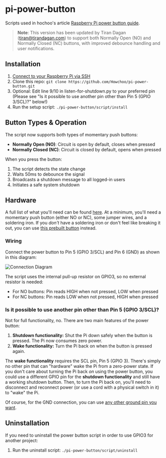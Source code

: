 # pi-power-button

Scripts used in hochoo's article [Raspberry Pi power button guide](https://howchoo.com/g/mwnlytk3zmm/how-to-add-a-power-button-to-your-raspberry-pi).

> **Note**: This version has been updated by Tiran Dagan (tiran@tirandagan.com) to support both Normally Open (NO) and Normally Closed (NC) buttons, with improved debounce handling and user notifications.

## Installation

1. [Connect to your Raspberry Pi via SSH](https://howchoo.com/g/mgi3mdnlnjq/how-to-log-in-to-a-raspberry-pi-via-ssh)
1. Clone this repo: `git clone https://github.com/Howchoo/pi-power-button.git`
1. Optional: Edit line 9/10 in listen-for-shutdown.py to your preferred pin (Please see "Is it possible to use another pin other than Pin 5 (GPIO 3/SCL)?" below!)
1. Run the setup script: `./pi-power-button/script/install`

## Button Types & Operation

The script now supports both types of momentary push buttons:
- **Normally Open (NO)**: Circuit is open by default, closes when pressed
- **Normally Closed (NC)**: Circuit is closed by default, opens when pressed

When you press the button:
1. The script detects the state change
2. Waits 50ms to debounce the signal
3. Broadcasts a shutdown message to all logged-in users
4. Initiates a safe system shutdown

## Hardware

A full list of what you'll need can be found [here](https://howchoo.com/g/mwnlytk3zmm/how-to-add-a-power-button-to-your-raspberry-pi#parts-list). At a minimum, you'll need a momentary push button (either NO or NC), some jumper wires, and a soldering iron. If you _don't_ have a soldering iron or don't feel like breaking it out, you can use [this prebuilt button](https://howchoo.com/shop/product/prebuilt-raspberry-pi-power-button?utm_source=github&utm_medium=referral&utm_campaign=git-repo-readme) instead.

### Wiring

Connect the power button to Pin 5 (GPIO 3/SCL) and Pin 6 (GND) as shown in this diagram:

![Connection Diagram](https://raw.githubusercontent.com/Howchoo/pi-power-button/master/diagrams/pinout.png)

The script uses the internal pull-up resistor on GPIO3, so no external resistor is needed:
- For NO buttons: Pin reads HIGH when not pressed, LOW when pressed
- For NC buttons: Pin reads LOW when not pressed, HIGH when pressed

### Is it possible to use another pin other than Pin 5 (GPIO 3/SCL)?

Not for full functionality, no. There are two main features of the power button:

1. **Shutdown functionality:** Shut the Pi down safely when the button is pressed. The Pi now consumes zero power.
2. **Wake functionality:** Turn the Pi back on when the button is pressed again.

The **wake functionality** requires the SCL pin, Pin 5 (GPIO 3). There's simply no other pin that can "hardware" wake the Pi from a zero-power state. If you don't care about turning the Pi back _on_ using the power button, you could use a different GPIO pin for the **shutdown functionality** and still have a working shutdown button. Then, to turn the Pi back on, you'll need to disconnect and reconnect power (or use a cord with a physical switch in it) to "wake" the Pi.

Of course, for the GND connection, you can use [any other ground pin you want](https://pinout.xyz/).

## Uninstallation

If you need to uninstall the power button script in order to use GPIO3 for another project:

1. Run the uninstall script: `./pi-power-button/script/uninstall`
